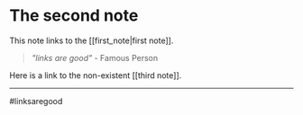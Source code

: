 # The second note
This note links to the [[first_note|first note]].

> *"links are good"*
> \- Famous Person

Here is a link to the non-existent [[third note]].

---
#linksaregood
